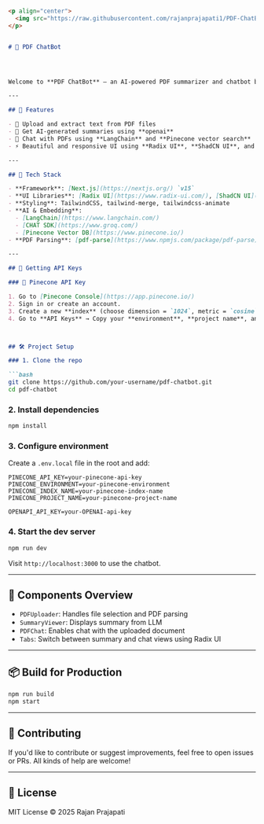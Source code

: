 

```md

<p align="center">
  <img src="https://raw.githubusercontent.com/rajanprajapati1/PDF-ChatBot/refs/heads/main/demo/Screenshot%20(12).png" alt="PDF ChatBot Screenshot" width="700"/>
</p>


# 📄 PDF ChatBot




Welcome to **PDF ChatBot** — an AI-powered PDF summarizer and chatbot built using **Next.js**, **TailwindCSS**, **LangChain**, **Pinecone**, and **OPEN AI**. Upload any PDF and interact with it like a pro using natural language.

---

## 🚀 Features

- 📁 Upload and extract text from PDF files
- 🧠 Get AI-generated summaries using **openai**
- 💬 Chat with PDFs using **LangChain** and **Pinecone vector search**
- ⚡ Beautiful and responsive UI using **Radix UI**, **ShadCN UI**, and **TailwindCSS**

---

## 🧱 Tech Stack

- **Framework**: [Next.js](https://nextjs.org/) `v15`
- **UI Libraries**: [Radix UI](https://www.radix-ui.com/), [ShadCN UI](https://ui.shadcn.com/)
- **Styling**: TailwindCSS, tailwind-merge, tailwindcss-animate
- **AI & Embedding**:
  - [LangChain](https://www.langchain.com/)
  - [CHAT SDK](https://www.groq.com/)
  - [Pinecone Vector DB](https://www.pinecone.io/)
- **PDF Parsing**: [pdf-parse](https://www.npmjs.com/package/pdf-parse)

---

## 🔑 Getting API Keys

### 🔹 Pinecone API Key

1. Go to [Pinecone Console](https://app.pinecone.io/)
2. Sign in or create an account.
3. Create a new **index** (choose dimension = `1024`, metric = `cosine`, and serverless region like `us-east-1-aws`)
4. Go to **API Keys** → Copy your **environment**, **project name**, and **API key**



## 🛠️ Project Setup

### 1. Clone the repo

```bash
git clone https://github.com/your-username/pdf-chatbot.git
cd pdf-chatbot
```

### 2. Install dependencies

```bash
npm install
```

### 3. Configure environment

Create a `.env.local` file in the root and add:

```env
PINECONE_API_KEY=your-pinecone-api-key
PINECONE_ENVIRONMENT=your-pinecone-environment
PINECONE_INDEX_NAME=your-pinecone-index-name
PINECONE_PROJECT_NAME=your-pinecone-project-name

OPENAPI_API_KEY=your-OPENAI-api-key
```

### 4. Start the dev server

```bash
npm run dev
```

Visit `http://localhost:3000` to use the chatbot.

---

## 🧩 Components Overview

- `PDFUploader`: Handles file selection and PDF parsing
- `SummaryViewer`: Displays summary from LLM
- `PDFChat`: Enables chat with the uploaded document
- `Tabs`: Switch between summary and chat views using Radix UI

---

## 📦 Build for Production

```bash
npm run build
npm start
```

---

## 🤝 Contributing

If you'd like to contribute or suggest improvements, feel free to open issues or PRs. All kinds of help are welcome!

---

## 📜 License

MIT License © 2025 Rajan Prajapati
